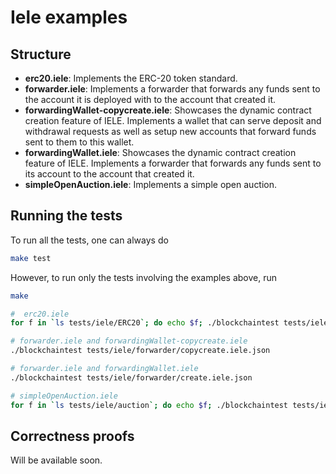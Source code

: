 # Iele examples

## Structure

* **erc20.iele**: Implements the ERC-20 token standard.
* **forwarder.iele**: Implements a forwarder that forwards any funds sent to
  the account it is deployed with to the account that created it.
* **forwardingWallet-copycreate.iele**: Showcases the dynamic contract creation
  feature of IELE. Implements a wallet that can serve deposit and withdrawal
  requests as well as setup new accounts that forward funds sent to them to
  this wallet.
* **forwardingWallet.iele**: Showcases the dynamic contract creation
  feature of IELE. Implements a forwarder that forwards any funds sent to
  its account to the account that created it.
* **simpleOpenAuction.iele**: Implements a simple open auction.

## Running the tests

To run all the tests, one can always do
```sh
make test
```

However, to run only the tests involving the examples above, run

```sh
make

#  erc20.iele
for f in `ls tests/iele/ERC20`; do echo $f; ./blockchaintest tests/iele/ERC20/$f || break; done

# forwarder.iele and forwardingWallet-copycreate.iele
./blockchaintest tests/iele/forwarder/copycreate.iele.json

# forwarder.iele and forwardingWallet.iele
./blockchaintest tests/iele/forwarder/create.iele.json

# simpleOpenAuction.iele
for f in `ls tests/iele/auction`; do echo $f; ./blockchaintest tests/iele/auction/$f || break; done
```

## Correctness proofs

Will be available soon.